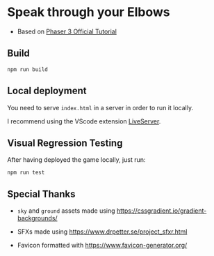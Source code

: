 # Speak through your Elbows

- Based on [Phaser 3 Official Tutorial](https://phaser.io/tutorials/making-your-first-phaser-3-game)

## Build

```
npm run build
```

## Local deployment

You need to serve `index.html` in a server in order to run it locally.

I recommend using the VScode extension [LiveServer](https://marketplace.visualstudio.com/items?itemName=ritwickdey.LiveServer).

## Visual Regression Testing

After having deployed the game locally, just run:

```
npm run test
```

## Special Thanks

- `sky` and `ground` assets made using https://cssgradient.io/gradient-backgrounds/

- SFXs made using https://www.drpetter.se/project_sfxr.html

- Favicon formatted with https://www.favicon-generator.org/
